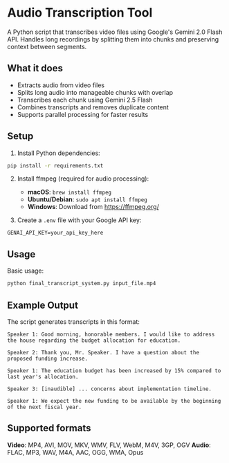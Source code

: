 # Audio Transcription Tool

A Python script that transcribes video files using Google's Gemini 2.0 Flash API. Handles long recordings by splitting them into chunks and preserving context between segments.

## What it does

- Extracts audio from video files 
- Splits long audio into manageable chunks with overlap
- Transcribes each chunk using Gemini 2.5 Flash
- Combines transcripts and removes duplicate content
- Supports parallel processing for faster results

## Setup

1. Install Python dependencies:
```bash
pip install -r requirements.txt
```

2. Install ffmpeg (required for audio processing):
   - **macOS**: `brew install ffmpeg`
   - **Ubuntu/Debian**: `sudo apt install ffmpeg`
   - **Windows**: Download from https://ffmpeg.org/

3. Create a `.env` file with your Google API key:
```
GENAI_API_KEY=your_api_key_here
```

## Usage

Basic usage:
```bash
python final_transcript_system.py input_file.mp4
```

## Example Output

The script generates transcripts in this format:

```
Speaker 1: Good morning, honorable members. I would like to address the house regarding the budget allocation for education.

Speaker 2: Thank you, Mr. Speaker. I have a question about the proposed funding increase.

Speaker 1: The education budget has been increased by 15% compared to last year's allocation.

Speaker 3: [inaudible] ... concerns about implementation timeline.

Speaker 1: We expect the new funding to be available by the beginning of the next fiscal year.
```

## Supported formats

**Video**: MP4, AVI, MOV, MKV, WMV, FLV, WebM, M4V, 3GP, OGV
**Audio**: FLAC, MP3, WAV, M4A, AAC, OGG, WMA, Opus
